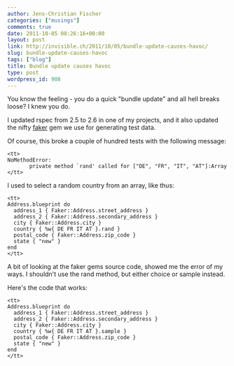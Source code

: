 ```yaml
---
author: Jens-Christian Fischer
categories: ["musings"]
comments: true
date: 2011-10-05 08:26:16+00:00
layout: post
link: http://invisible.ch/2011/10/05/bundle-update-causes-havoc/
slug: bundle-update-causes-havoc
tags: ["blog"]
title: Bundle update causes havoc
type: post
wordpress_id: 908
---
```


You know the feeling - you do a quick "bundle update" and all hell breaks loose? I knew you do.

I updated rspec from 2.5 to 2.6 in one of my projects, and it also updated the nifty [faker](http://faker.rubyforge.org/) gem we use for generating test data.

Of course, this broke a couple of hundred tests with the following message:


    
    <tt>
    NoMethodError:
           private method `rand' called for ["DE", "FR", "IT", "AT"]:Array
    </tt>



I used to select a random country from an array, like thus:


    
    <tt>
    Address.blueprint do
      address_1 { Faker::Address.street_address }
      address_2 { Faker::Address.secondary_address }
      city { Faker::Address.city }
      country { %w{ DE FR IT AT }.rand }
      postal_code { Faker::Address.zip_code }
      state { "new" }
    end
    </tt>



A bit of looking at the faker gems source code, showed me the error of my ways. I shouldn't use the rand method, but either choice or sample instead.

Here's the code that works:


    
    <tt>
    Address.blueprint do
      address_1 { Faker::Address.street_address }
      address_2 { Faker::Address.secondary_address }
      city { Faker::Address.city }
      country { %w{ DE FR IT AT }.sample }
      postal_code { Faker::Address.zip_code }
      state { "new" }
    end
    </tt>




